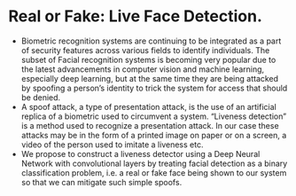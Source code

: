 # Real or Fake: Live Face Detection.

* Biometric recognition systems are continuing to be integrated as a part of security features across various fields to identify individuals. The subset of Facial recognition systems is becoming very popular due to the latest advancements in computer vision and machine learning, especially deep learning, but at the same time they are being attacked by spoofing a person’s identity to trick the system for access that should be denied.
* A spoof attack, a type of presentation attack, is the use of an artificial replica of a biometric used to circumvent a system. “Liveness detection” is a method used to recognize a presentation attack. In our case these attacks may be in the form of a printed image on paper or on a screen, a video of the person used to imitate a liveness etc.
* We propose to construct a liveness detector using a Deep Neural Network with convolutional layers by treating facial detection as a binary classification problem, i.e. a real or fake face being shown to our system so that we can mitigate such simple spoofs.